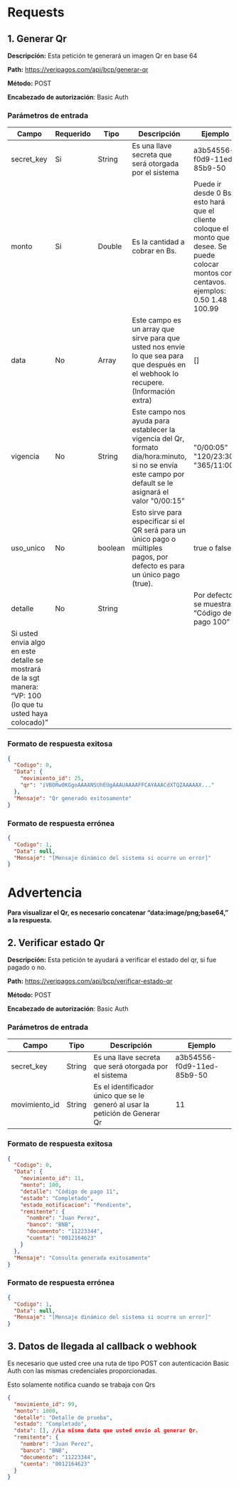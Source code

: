 # Requests

## 1. Generar Qr

**Descripción:** Esta petición te generará un imagen Qr en base 64

**Path:** <https://veripagos.com/api/bcp/generar-qr>

**Método:** POST

**Encabezado de autorización**: Basic Auth

### Parámetros de entrada

| Campo                                                                                                       | Requerido | Tipo    | Descripción                                                                                                                                               | Ejemplo                                                                                                                                    |
| ----------------------------------------------------------------------------------------------------------- | --------- | ------- | --------------------------------------------------------------------------------------------------------------------------------------------------------- | ------------------------------------------------------------------------------------------------------------------------------------------ |
| secret_key                                                                                                  | Si        | String  | Es una llave secreta que será otorgada por el sistema                                                                                                     | a3b54556-f0d9-11ed-85b9-50                                                                                                                 |
| monto                                                                                                       | Si        | Double  | Es la cantidad a cobrar en Bs.                                                                                                                            | Puede ir desde 0 Bs. esto hará que el cliente coloque el monto que desee. Se puede colocar montos con centavos. ejemplos: 0.50 1.48 100.99 |
| data                                                                                                        | No        | Array   | Este campo es un array que sirve para que usted nos envíe lo que sea para que después en el webhook lo recupere. (Información extra)                      | []                                                                                                                                         |
| vigencia                                                                                                    | No        | String  | Este campo nos ayuda para establecer la vigencia del Qr, formato dia/hora:minuto, si no se envía este campo por default se le asignará el valor "0/00:15” | "0/00:05” "120/23:30” "365/11:00”                                                                                                          |
| uso_unico                                                                                                   | No        | boolean | Esto sirve para especificar si el QR será para un único pago o múltiples pagos, por defecto es para un único pago (true).                                 | true o false                                                                                                                               |
| detalle                                                                                                     | No        | String  |                                                                                                                                                           | Por defecto se muestra: “Código de pago 100”                                                                                               |
| Si usted envia algo en este detalle se mostrará de la sgt manera: “VP: 100 (lo que tu usted haya colocado)” |

### **Formato de respuesta exitosa**

```json
{
  "Codigo": 0,
  "Data": {
    "movimiento_id": 25,
    "qr": "iVBORw0KGgoAAAANSUhEUgAAAUAAAAFFCAYAAACdXTQZAAAAAX..."
  },
  "Mensaje": "Qr generado exitosamente"
}
```

### **Formato de respuesta errónea**

```json
{
  "Codigo": 1,
  "Data": null,
  "Mensaje": "[Mensaje dinámico del sistema si ocurre un error]"
}
```

# **Advertencia**

**Para visualizar el Qr, es necesario concatenar “data:image/png;base64,” a la respuesta.**

## 2. Verificar estado Qr

**Descripción:** Esta petición te ayudará a verificar el estado del qr, si fue pagado o no.

**Path:** <https://veripagos.com/api/bcp/verificar-estado-qr>

**Método:** POST

**Encabezado de autorización**: Basic Auth

### Parámetros de entrada

| Campo         | Tipo   | Descripción                                                                  | Ejemplo                    |
| ------------- | ------ | ---------------------------------------------------------------------------- | -------------------------- |
| secret_key    | String | Es una llave secreta que será otorgada por el sistema                        | a3b54556-f0d9-11ed-85b9-50 |
| movimiento_id | String | Es el identificador único que se le generó al usar la petición de Generar Qr | 11                         |

### **Formato de respuesta exitosa**

```json
{
  "Codigo": 0,
  "Data": {
    "movimiento_id": 11,
    "monto": 100,
    "detalle": "Código de pago 11",
    "estado": "Completado",
    "estado_notificacion": "Pendiente",
    "remitente": {
      "nombre": "Juan Perez",
      "banco": "BNB",
      "documento": "11223344",
      "cuenta": "0012164623"
    }
  },
  "Mensaje": "Consulta generada exitosamente"
}
```

### **Formato de respuesta errónea**

```json
{
  "Codigo": 1,
  "Data": null,
  "Mensaje": "[Mensaje dinámico del sistema si ocurre un error]"
}
```

## 3. Datos de llegada al callback o webhook

Es necesario que usted cree una ruta de tipo POST con autenticación Basic Auth con las mismas credenciales proporcionadas.

Esto solamente notifica cuando se trabaja con Qrs

```json
{
  "movimiento_id": 99,
  "monto": 1000,
  "detalle": "Detalle de prueba",
  "estado": "Completado",
  "data": [], //La misma data que usted envio al generar Qr.
  "remitente": {
    "nombre": "Juan Perez",
    "banco": "BNB",
    "documento": "11223344",
    "cuenta": "0012164623"
  }
}
```

